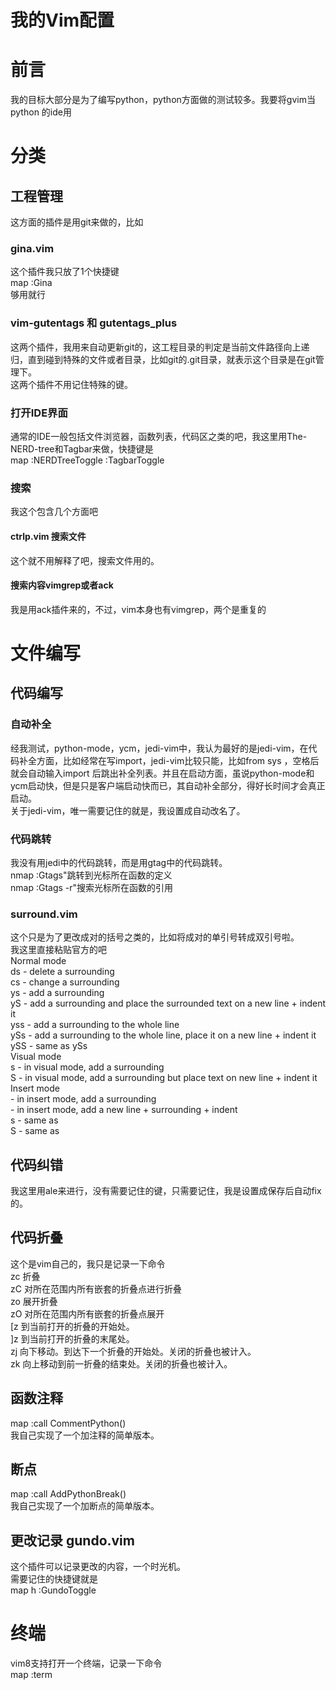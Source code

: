 我的Vim配置  
==  
# 前言  
我的目标大部分是为了编写python，python方面做的测试较多。我要将gvim当python 的ide用  
# 分类  
## 工程管理  
这方面的插件是用git来做的，比如  
### gina.vim  
这个插件我只放了1个快捷键  
	map <f10> <esc>:Gina   
够用就行  
### vim-gutentags 和 gutentags_plus  
这两个插件，我用来自动更新git的，这工程目录的判定是当前文件路径向上递归，直到碰到特殊的文件或者目录，比如git的.git目录，就表示这个目录是在git管理下。  
这两个插件不用记住特殊的键。  
### 打开IDE界面  
通常的IDE一般包括文件浏览器，函数列表，代码区之类的吧，我这里用The-NERD-tree和Tagbar来做，快捷键是  
	map <F8> <ESC>:NERDTreeToggle <CR><ESC>:TagbarToggle<CR><ESC>  
### 搜索  
我这个包含几个方面吧  
#### ctrlp.vim 搜索文件 <f3>  
这个就不用解释了吧，搜索文件用的。  
#### 搜索内容vimgrep或者ack <a-f3>  
我是用ack插件来的，不过，vim本身也有vimgrep，两个是重复的  
# 文件编写  
## 代码编写  
### 自动补全  
经我测试，python-mode，ycm，jedi-vim中，我认为最好的是jedi-vim，在代码补全方面，比如经常在写import，jedi-vim比较只能，比如from sys ，空格后就会自动输入import 后跳出补全列表。并且在启动方面，虽说python-mode和ycm启动快，但是只是客户端启动快而已，其自动补全部分，得好长时间才会真正启动。  
关于jedi-vim，唯一需要记住的就是<f2>，我设置成自动改名了。  
### 代码跳转  
我没有用jedi中的代码跳转，而是用gtag中的代码跳转。  
	nmap <f12> :Gtags<cr><cr>"跳转到光标所在函数的定义  
	nmap <s-f12> :Gtags -r<cr><cr>"搜索光标所在函数的引用  
### surround.vim  

这个只是为了更改成对的括号之类的，比如将成对的单引号转成双引号啦。  
我这里直接粘贴官方的吧  
Normal mode  
ds  - delete a surrounding  
cs  - change a surrounding  
ys  - add a surrounding  
yS  - add a surrounding and place the surrounded text on a new line + indent it  
yss - add a surrounding to the whole line  
ySs - add a surrounding to the whole line, place it on a new line + indent it  
ySS - same as ySs  
Visual mode  
s   - in visual mode, add a surrounding  
S   - in visual mode, add a surrounding but place text on new line + indent it  
Insert mode  
<CTRL-s> - in insert mode, add a surrounding  
<CTRL-s><CTRL-s> - in insert mode, add a new line + surrounding + indent  
<CTRL-g>s - same as <CTRL-s>  
<CTRL-g>S - same as <CTRL-s><CTRL-s>  
## 代码纠错  
我这里用ale来进行，没有需要记住的键，只需要记住，我是设置成保存后自动fix的。  
## 代码折叠  
这个是vim自己的，我只是记录一下命令  
zc      折叠  
zC     对所在范围内所有嵌套的折叠点进行折叠  
zo      展开折叠  
zO     对所在范围内所有嵌套的折叠点展开  
[z       到当前打开的折叠的开始处。  
]z       到当前打开的折叠的末尾处。  
zj       向下移动。到达下一个折叠的开始处。关闭的折叠也被计入。  
zk      向上移动到前一折叠的结束处。关闭的折叠也被计入。  
## 函数注释  
map <f7> :call CommentPython()<CR>  
我自己实现了一个加注释的简单版本。  
## 断点  
map <f9> :call AddPythonBreak()<CR>   
我自己实现了一个加断点的简单版本。  
## 更改记录 gundo.vim  
这个插件可以记录更改的内容，一个时光机。  
需要记住的快捷键就是  
map <leader>h :GundoToggle<CR>  
# 终端  
vim8支持打开一个终端，记录一下命令  
map <s-f8> <esc>:term<cr>  
